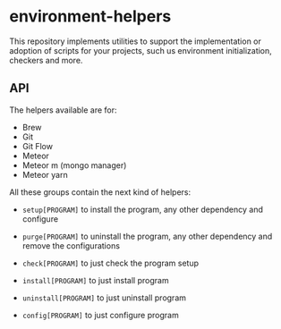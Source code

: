 # environment-helpers

This repository implements utilities to support the implementation or adoption of scripts for your projects, such us environment initialization, checkers and more.

## API

The helpers available are for:

- Brew
- Git
- Git Flow
- Meteor
- Meteor m (mongo manager)
- Meteor yarn

All these groups contain the next kind of helpers:

- `setup[PROGRAM]` to install the program, any other dependency and configure

- `purge[PROGRAM]` to uninstall the program, any other dependency and remove the configurations

- `check[PROGRAM]` to just check the program setup

- `install[PROGRAM]` to just install program

- `uninstall[PROGRAM]` to just uninstall program

- `config[PROGRAM]` to just configure program
